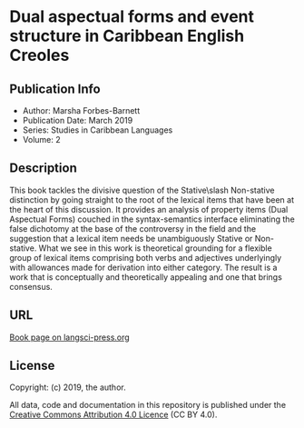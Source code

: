 # Dual aspectual forms and event structure in Caribbean English Creoles 

## Publication Info

- Author: Marsha Forbes-Barnett 
- Publication Date: March 2019
- Series:  Studies in Caribbean Languages 
- Volume: 2

## Description
This book tackles the divisive question of the Stative\slash Non-stative distinction by going straight to the root of the lexical items that have been at the heart of this discussion. It provides an analysis of property items (Dual Aspectual Forms) couched in the syntax-semantics interface eliminating the false dichotomy at the base of the controversy in the field and the suggestion that a lexical item needs be unambiguously Stative or Non-stative. What we see in this work is theoretical grounding for a flexible group of lexical items comprising both verbs and adjectives underlyingly with allowances made for derivation into either category. The result is a work that is conceptually and theoretically appealing and one that brings consensus.

## URL

[Book page on langsci-press.org](http://langsci-press.org/catalog/book/80)

## License

Copyright: (c) 2019, the author.

All data, code and documentation in this repository is published under the
[Creative Commons Attribution 4.0 Licence](http://creativecommons.org/licenses/by/4.0/)
(CC BY 4.0).
